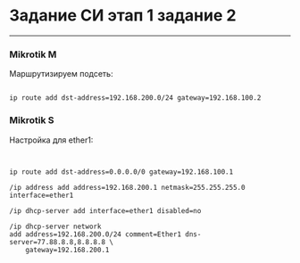 # Задание СИ этап 1 задание 2

---
### Mikrotik M
Маршрутизируем подсеть:

<pre><code>
ip route add dst-address=192.168.200.0/24 gateway=192.168.100.2
</code></pre>

### Mikrotik S

Настройка для ether1:

<pre><code>

ip route add dst-address=0.0.0.0/0 gateway=192.168.100.1

/ip address add address=192.168.200.1 netmask=255.255.255.0 interface=ether1

/ip dhcp-server add interface=ether1 disabled=no

/ip dhcp-server network
add address=192.168.200.0/24 comment=Ether1 dns-server=77.88.8.8,8.8.8.8 \
    gateway=192.168.200.1
</code></pre>
